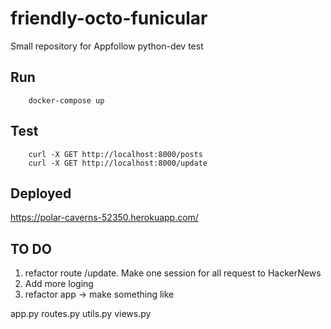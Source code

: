 # friendly-octo-funicular
Small repository for Appfollow python-dev test

## Run
```
    docker-compose up
```
## Test
```
    curl -X GET http://localhost:8000/posts
    curl -X GET http://localhost:8000/update
```
## Deployed
https://polar-caverns-52350.herokuapp.com/
## TO DO
1. refactor route /update. Make one session for all request to HackerNews
2. Add more loging
2. refactor app -> make something like

app.py
routes.py
utils.py
views.py

